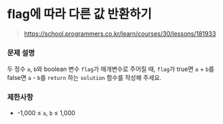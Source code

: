 # flag에 따라 다른 값 반환하기

> https://school.programmers.co.kr/learn/courses/30/lessons/181933

### 문제 설명

두 정수 `a`, `b`와 boolean 변수 `flag`가 매개변수로 주어질 때, `flag`가 true면 `a` + `b`를 false면 `a` - `b`를 `return` 하는 `solution` 함수를 작성해 주세요.

### 제한사항

- -1,000 ≤ `a`, `b` ≤ 1,000
